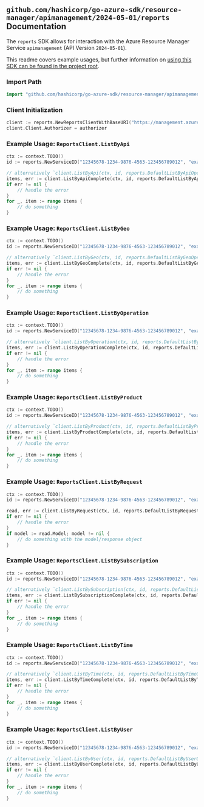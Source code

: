 
## `github.com/hashicorp/go-azure-sdk/resource-manager/apimanagement/2024-05-01/reports` Documentation

The `reports` SDK allows for interaction with the Azure Resource Manager Service `apimanagement` (API Version `2024-05-01`).

This readme covers example usages, but further information on [using this SDK can be found in the project root](https://github.com/hashicorp/go-azure-sdk/tree/main/docs).

### Import Path

```go
import "github.com/hashicorp/go-azure-sdk/resource-manager/apimanagement/2024-05-01/reports"
```


### Client Initialization

```go
client := reports.NewReportsClientWithBaseURI("https://management.azure.com")
client.Client.Authorizer = authorizer
```


### Example Usage: `ReportsClient.ListByApi`

```go
ctx := context.TODO()
id := reports.NewServiceID("12345678-1234-9876-4563-123456789012", "example-resource-group", "serviceValue")

// alternatively `client.ListByApi(ctx, id, reports.DefaultListByApiOperationOptions())` can be used to do batched pagination
items, err := client.ListByApiComplete(ctx, id, reports.DefaultListByApiOperationOptions())
if err != nil {
	// handle the error
}
for _, item := range items {
	// do something
}
```


### Example Usage: `ReportsClient.ListByGeo`

```go
ctx := context.TODO()
id := reports.NewServiceID("12345678-1234-9876-4563-123456789012", "example-resource-group", "serviceValue")

// alternatively `client.ListByGeo(ctx, id, reports.DefaultListByGeoOperationOptions())` can be used to do batched pagination
items, err := client.ListByGeoComplete(ctx, id, reports.DefaultListByGeoOperationOptions())
if err != nil {
	// handle the error
}
for _, item := range items {
	// do something
}
```


### Example Usage: `ReportsClient.ListByOperation`

```go
ctx := context.TODO()
id := reports.NewServiceID("12345678-1234-9876-4563-123456789012", "example-resource-group", "serviceValue")

// alternatively `client.ListByOperation(ctx, id, reports.DefaultListByOperationOperationOptions())` can be used to do batched pagination
items, err := client.ListByOperationComplete(ctx, id, reports.DefaultListByOperationOperationOptions())
if err != nil {
	// handle the error
}
for _, item := range items {
	// do something
}
```


### Example Usage: `ReportsClient.ListByProduct`

```go
ctx := context.TODO()
id := reports.NewServiceID("12345678-1234-9876-4563-123456789012", "example-resource-group", "serviceValue")

// alternatively `client.ListByProduct(ctx, id, reports.DefaultListByProductOperationOptions())` can be used to do batched pagination
items, err := client.ListByProductComplete(ctx, id, reports.DefaultListByProductOperationOptions())
if err != nil {
	// handle the error
}
for _, item := range items {
	// do something
}
```


### Example Usage: `ReportsClient.ListByRequest`

```go
ctx := context.TODO()
id := reports.NewServiceID("12345678-1234-9876-4563-123456789012", "example-resource-group", "serviceValue")

read, err := client.ListByRequest(ctx, id, reports.DefaultListByRequestOperationOptions())
if err != nil {
	// handle the error
}
if model := read.Model; model != nil {
	// do something with the model/response object
}
```


### Example Usage: `ReportsClient.ListBySubscription`

```go
ctx := context.TODO()
id := reports.NewServiceID("12345678-1234-9876-4563-123456789012", "example-resource-group", "serviceValue")

// alternatively `client.ListBySubscription(ctx, id, reports.DefaultListBySubscriptionOperationOptions())` can be used to do batched pagination
items, err := client.ListBySubscriptionComplete(ctx, id, reports.DefaultListBySubscriptionOperationOptions())
if err != nil {
	// handle the error
}
for _, item := range items {
	// do something
}
```


### Example Usage: `ReportsClient.ListByTime`

```go
ctx := context.TODO()
id := reports.NewServiceID("12345678-1234-9876-4563-123456789012", "example-resource-group", "serviceValue")

// alternatively `client.ListByTime(ctx, id, reports.DefaultListByTimeOperationOptions())` can be used to do batched pagination
items, err := client.ListByTimeComplete(ctx, id, reports.DefaultListByTimeOperationOptions())
if err != nil {
	// handle the error
}
for _, item := range items {
	// do something
}
```


### Example Usage: `ReportsClient.ListByUser`

```go
ctx := context.TODO()
id := reports.NewServiceID("12345678-1234-9876-4563-123456789012", "example-resource-group", "serviceValue")

// alternatively `client.ListByUser(ctx, id, reports.DefaultListByUserOperationOptions())` can be used to do batched pagination
items, err := client.ListByUserComplete(ctx, id, reports.DefaultListByUserOperationOptions())
if err != nil {
	// handle the error
}
for _, item := range items {
	// do something
}
```
